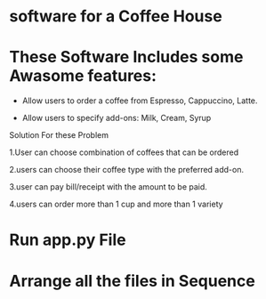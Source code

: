 # software for a Coffee House
# These Software Includes some Awasome features:

- Allow users to order a coffee from Espresso, Cappuccino, Latte.

- Allow users to specify add-ons: Milk, Cream, Syrup

Solution For these Problem

1.User can choose combination of coffees that can be ordered

2.users can choose their coffee type with the preferred add-on.

3.user can pay bill/receipt with the amount to be paid.

4.users can order more than 1 cup and more than 1 variety

# Run app.py File 
# Arrange all the files in Sequence 
